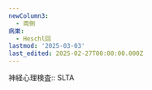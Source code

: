 ```yaml
---
newColumn3:
  - 両側
病巣:
  - Heschl回
lastmod: '2025-03-03'
last_edited: 2025-02-27T00:00:00.000Z
---
```


神経心理検査:: SLTA
